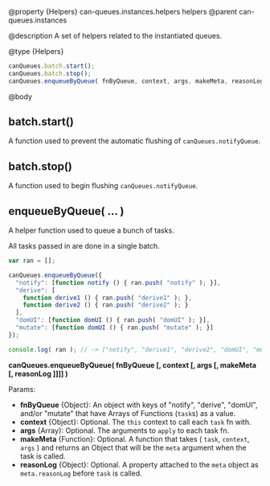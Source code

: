 @property {Helpers} can-queues.instances.helpers helpers
@parent can-queues.instances

@description A set of helpers related to the instantiated queues.

@type {Helpers}

```js
canQueues.batch.start();
canQueues.batch.stop();
canQueues.enqueueByQueue( fnByQueue, context, args, makeMeta, reasonLog );
```

@body


## batch.start()

A function used to prevent the automatic flushing of `canQueues.notifyQueue`.


## batch.stop()

A function used to begin flushing `canQueues.notifyQueue`.


## enqueueByQueue( ... )

A helper function used to queue a bunch of tasks.

All tasks passed in are done in a single batch.

```js
var ran = [];

canQueues.enqueueByQueue({
  "notify": [function notify () { ran.push( "notify" ); }],
  "derive": [
    function derive1 () { ran.push( "derive1" ); },
    function derive2 () { ran.push( "derive2" ); }
  ],
  "domUI": [function domUI () { ran.push( "domUI" ); }],
  "mutate": [function domUI () { ran.push( "mutate" ); }]
});

console.log( ran ); // -> ["notify", "derive1", "derive2", "domUI", "mutate"]
```

**canQueues.enqueueByQueue( fnByQueue [, context [, args [, makeMeta [, reasonLog ]]]] )**

Params:
 * **fnByQueue** {Object}: An object with keys of "notify", "derive", "domUI", and/or "mutate" that have Arrays of Functions (`task`s) as a value.
 * **context** {Object}: Optional. The `this` context to call each `task` fn with.
 * **args** {Array}: Optional. The arguments to `apply` to each task fn.
 * **makeMeta** {Function}: Optional. A function that takes ( `task`, `context`, `args` ) and returns an Object that will be the `meta` argument when the task is called.
 * **reasonLog** {Object}: Optional. A property attached to the `meta` object as `meta.reasonLog` before `task` is called.

